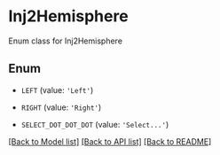 # Inj2Hemisphere

Enum class for Inj2Hemisphere

## Enum

* `LEFT` (value: `'Left'`)

* `RIGHT` (value: `'Right'`)

* `SELECT_DOT_DOT_DOT` (value: `'Select...'`)

[[Back to Model list]](../README.md#documentation-for-models) [[Back to API list]](../README.md#documentation-for-api-endpoints) [[Back to README]](../README.md)


